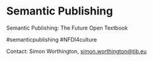 # Semantic Publishing
Semantic Publishing: The Future Open Textbook

#semanticpublishing #NFDI4culture

Contact: Simon Worthington, simon.worthington@tib.eu 
